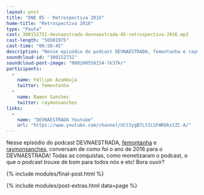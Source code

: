 ```yaml
---
layout: post
title: "DNE 85 - Retrospectiva 2016"
home-title: "Retrospectiva 2016"
type: "Pauta"
cast: 300152731-devnaestrada-devnaestrada-85-retrospectiva-2016.mp3
cast-length: "56501975"
cast-time: "00:58:45"
description: "Nesse episódio do podcast DEVNAESTRADA, femontanha e raymonsanches, conversam de como foi o ano de 2016 para o DEVNAESTRADA! Todas as conquistas, como monetizaram o podcast, o que o podcast trouxe de bom para todos nós! Bora ouvir?"
soundcloud-id: "300152731"
soundcloud-post-image: "000200558154-7e37kr"
participants:
  -
    name: Fellipe Azambuja
    twitter: femontanha
  -
    name: Ramon Sanches
    twitter: raymonsanches
links:
  -
    name: "DEVNAESTRADA Youtube"
    url: "https://www.youtube.com/channel/UCtIygB7LtILSFWR0kxtZC-A/"
---
```


Nesse episódio do podcast DEVNAESTRADA, [femontanha](https://twitter.com/femontanha) e [raymonsanches](https://twitter.com/raymonsanches), conversam de como foi o ano de 2016 para o DEVNAESTRADA! Todas as conquistas, como monetizaram o podcast, o que o podcast trouxe de bom para todos nós e etc! Bora ouvir?

{% include modules/final-post.html %}

{% include modules/post-extras.html data=page %}
